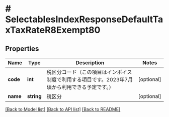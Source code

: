 # # SelectablesIndexResponseDefaultTaxTaxRateR8Exempt80

## Properties

Name | Type | Description | Notes
------------ | ------------- | ------------- | -------------
**code** | **int** | 税区分コード（この項目はインボイス制度で利用する項目です。2023年7月頃から利用できる予定です。） | [optional]
**name** | **string** | 税区分 | [optional]

[[Back to Model list]](../../README.md#models) [[Back to API list]](../../README.md#endpoints) [[Back to README]](../../README.md)
